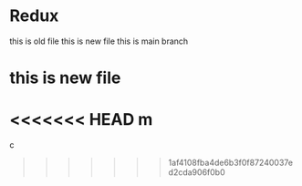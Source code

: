  # Redux
 this is old file
 this is new file
this is main branch
# this is new file
<<<<<<< HEAD
m
=======
c
>>>>>>> 1af4108fba4de6b3f0f87240037ed2cda906f0b0

